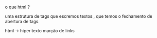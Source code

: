 o que html ? 

uma estrutura de tags que escremos textos , que temos o fechamento de abertura de tags <tags> </tags> 

html -> hiper texto marção de links 